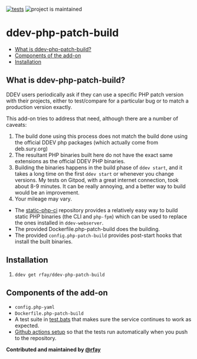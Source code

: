 [![tests](https://github.com/rfay/ddev-php-patch-build/actions/workflows/tests.yml/badge.svg)](https://github.com/ddev/ddev-php-patch-build/actions/workflows/tests.yml) ![project is maintained](https://img.shields.io/maintenance/yes/2024.svg)

# ddev-php-patch-build <!-- omit in toc -->

* [What is ddev-php-patch-build?](#what-is-ddev-php-patch-build)
* [Components of the add-on](#components-of-the-add-on)
* [Installation](#installation)

## What is ddev-php-patch-build?

DDEV users periodically ask if they can use a specific PHP patch version with their projects, either to test/compare for a particular bug or to match a production version exactly.

This add-on tries to address that need, although there are a number of caveats:

1. The build done using this process does not match the build done using the official DDEV php packages (which actually come from deb.sury.org)
2. The resultant PHP binaries built here do not have the exact same extensions as the official DDEV PHP binaries.
3. Building the binaries happens in the build phase of `ddev start`, and it takes a long time on the first `ddev start` or whenever you change versions. My tests on Gitpod, with a great internet connection, took about 8-9 minutes. It can be really annoying, and a better way to build would be an improvement.
4. Your mileage may vary.

* The [static-php-ci](https://github.com/crazywhalecc/static-php-cli) repository provides a relatively easy way to build static PHP binaries (the CLI and `php-fpm`) which can be used to replace the ones installed in `ddev-webserver`.
* The provided Dockerfile.php-patch-build does the building.
* The provided `config.php-patch-build` provides post-start hooks that install the built binaries.

## Installation

1. `ddev get rfay/ddev-php-patch-build`


## Components of the add-on

* `config.php-yaml`
* `Dockerfile.php-patch-build`
* A test suite in [test.bats](tests/test.bats) that makes sure the service continues to work as expected.
* [Github actions setup](.github/workflows/tests.yml) so that the tests run automatically when you push to the repository.


**Contributed and maintained by [@rfay](https://github.com/rfay)**
